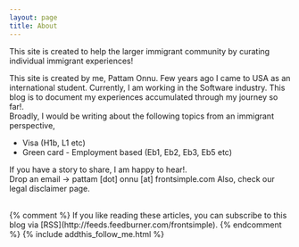 ```yaml
---
layout: page
title: About
---
```

This site is created to help the larger immigrant community by curating individual immigrant experiences!

This site is created by me, Pattam Onnu. Few years ago I came to USA as an international student. Currently, I am working in the Software industry. This blog is to document my experiences accumulated through my journey so far!.  
 Broadly, I would be writing about the following topics from an immigrant perspective, 

 * Visa (H1b, L1 etc) 
 * Green card - Employment based (Eb1, Eb2, Eb3, Eb5 etc)
 
 If you have a story to share, I am happy to hear!.  
 Drop an email -> pattam [dot] onnu [at] frontsimple.com 
 Also, check our legal disclaimer page.

<br/>
{% comment %}
If you like reading these articles, you can subscribe to this blog via [RSS](http://feeds.feedburner.com/frontsimple).
{% endcomment %}
{% include addthis_follow_me.html %}

<br/>
<div class="post-date" id="ga-pageviews"></div>

